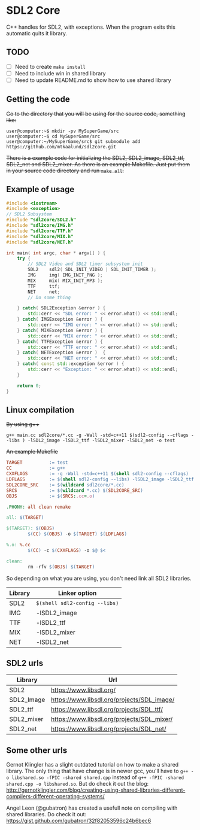 # SDL2 Core
C++ handles for SDL2, with exceptions. When the program exits this automatic quits it library.

## TODO
- [ ] Need to create `make install`
- [ ] Need to include win in shared library
- [ ] Need to update README.md to show how to use shared library

## Getting the code
~~Go to the directory that you will be using for the source code, something like:~~
```
user@computer:~$ mkdir -pv MySuperGame/src
user@computer:~$ cd MySuperGame/src
user@computer:~/MySuperGame/src$ git submodule add https://github.com/mtkaalund/sdl2core.git
```
~~There is a example code for initializing the SDL2, SDL2_image, SDL2_ttf, SDL2_net and SDL2_mixer. As there is an example Makefile. Just put them in your source code directory and run `make all`.~~
## Example of usage

```C++
#include <iostream>
#include <exception>
// SDL2 Subsystem
#include "sdl2core/SDL2.h"
#include "sdl2core/IMG.h"
#include "sdl2core/TTF.h"
#include "sdl2core/MIX.h"
#include "sdl2core/NET.h"

int main( int argc, char * argv[] ) {
    try {
        // SDL2 Video and SDL2 timer subsystem init
        SDL2    sdl2( SDL_INIT_VIDEO | SDL_INIT_TIMER );
        IMG     img( IMG_INIT_PNG );
        MIX     mix( MIX_INIT_MP3 );
        TTF     ttf;
        NET     net;
        // Do some thing

    } catch( SDL2Exception &error ) {
        std::cerr << "SDL error: " << error.what() << std::endl;
    } catch( IMGException &error ) {
        std::cerr << "IMG error: " << error.what() << std::endl;
    } catch( MIXException &error ) {
        std::cerr << "MIX error: " << error.what() << std::endl;
    } catch( TTFException &error ) {
        std::cerr << "TTF error: " << error.what() << std::endl;
    } catch( NETException &error )  {
        std::cerr << "NET error: " << error.what() << std::endl;
    } catch( const std::exception &error ) {
        std::cerr << "Exception: " << error.what() << std::endl;
    }

    return 0;
}
```

## Linux compilation
~~By using g++~~
```
g++ main.cc sdl2core/*.cc -g -Wall -std=c++11 $(sdl2-config --cflags --libs ) -lSDL2_image -lSDL2_ttf -lSDL2_mixer -lSDL2_net -o test 
```

~~An example Makefile~~
```Makefile
TARGET          := test
CC              := g++
CXXFLAGS        := -g -Wall -std=c++11 $(shell sdl2-config --cflags)
LDFLAGS         := $(shell sdl2-config --libs) -lSDL2_image -lSDL2_ttf -lSDL2_mixer -lSDL2_net
SDL2CORE_SRC    := $(wildcard sdl2core/*.cc)
SRCS            := $(wildcard *.cc) $(SDL2CORE_SRC)
OBJS            := $(SRCS:.cc=.o)

.PHONY: all clean remake

all: $(TARGET)

$(TARGET): $(OBJS)
        $(CC) $(OBJS) -o $(TARGET) $(LDFLAGS)

%.o: %.cc
        $(CC) -c $(CXXFLAGS) -o $@ $<

clean:
        rm -rfv $(OBJS) $(TARGET)
```

So depending on what you are using, you don't need link all SDL2 libraries.

Library | Linker option
--------|--------------
SDL2    | `$(shell sdl2-config --libs)`
IMG     | -lSDL2_image
TTF     | -lSDL2_ttf
MIX     | -lSDL2_mixer
NET     | -lSDL2_net

## SDL2 urls

Library | Url
--------|-----
SDL2 | https://www.libsdl.org/
SDL2_Image | https://www.libsdl.org/projects/SDL_image/
SDL2_ttf | https://www.libsdl.org/projects/SDL_ttf/
SDL2_mixer | https://www.libsdl.org/projects/SDL_mixer/
SDL2_net | https://www.libsdl.org/projects/SDL_net/

## Some other urls
Gernot Klingler has a slight outdated tutorial on how to make a shared library. The only thing that have change is in newer gcc, you'll have to `g++ -o libshared.so -fPIC -shared shared.cpp` instead of `g++ -fPIC -shared shared.cpp -o libshared.so`.
But do check it out the blog: http://gernotklingler.com/blog/creating-using-shared-libraries-different-compilers-different-operating-systems/

Angel Leon (@gubatron) has created a usefull note on compiling with shared libraries. Do check it out: https://gist.github.com/gubatron/32f82053596c24b6bec6
